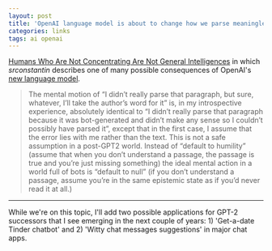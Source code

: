 ```yaml
---
layout: post
title: 'OpenAI language model is about to change how we parse meaningless text'
categories: links
tags: ai openai
---
```


[Humans Who Are Not Concentrating Are Not General Intelligences](https://srconstantin.wordpress.com/2019/02/25/humans-who-are-not-concentrating-are-not-general-intelligences/) in which _srconstantin_ describes one of many possible consequences of OpenAI's [new language model](https://blog.openai.com/better-language-models/).

> The mental motion of “I didn’t really parse that paragraph, but sure, whatever, I’ll take the author’s word for it” is, in my introspective experience, absolutely identical to “I didn’t really parse that paragraph because it was bot-generated and didn’t make any sense so I couldn’t possibly have parsed it”, except that in the first case, I assume that the error lies with me rather than the text.  This is not a safe assumption in a post-GPT2 world. Instead of “default to humility” (assume that when you don’t understand a passage, the passage is true and you’re just missing something) the ideal mental action in a world full of bots is “default to null” (if you don’t understand a passage, assume you’re in the same epistemic state as if you’d never read it at all.)

-----

While we're on this topic, I'll add two possible applications for GPT-2 successors that I see emerging in the next couple of years: 1) 'Get-a-date Tinder chatbot' and 2) 'Witty chat messages suggestions' in major chat apps.